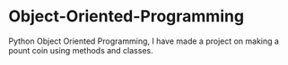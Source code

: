 # Object-Oriented-Programming
Python Object Oriented Programming, I have made a project on making a pount coin using methods and classes. 
